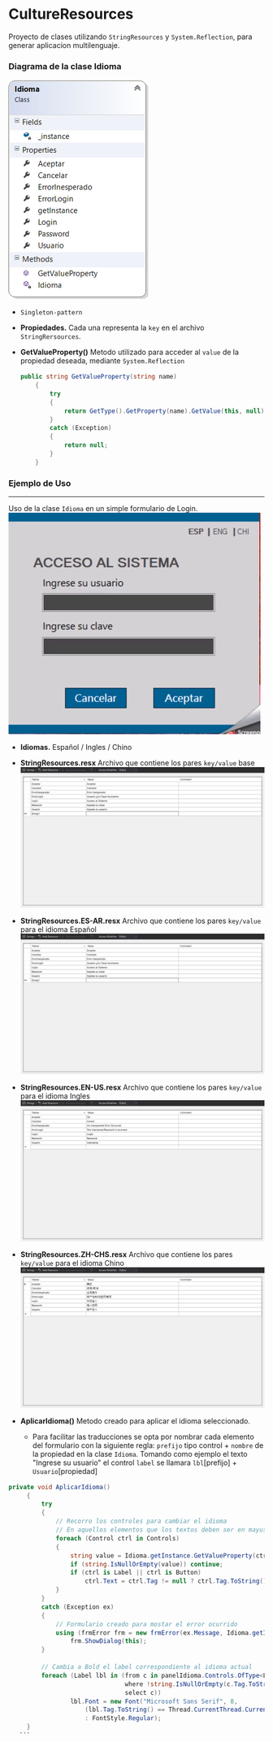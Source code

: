 # CultureResources

  Proyecto de clases utilizando `StringResources` y `System.Reflection`, para generar aplicacion multilenguaje.
  
  ### Diagrama de la clase Idioma
  
  ![Class Diagram](class_diagram.png)
  
  - `Singleton-pattern`
  - __Propiedades.__ Cada una representa la `key` en el archivo `StringRersources`.
  
  - __GetValueProperty()__ Metodo utilizado para acceder al `value` de la propiedad deseada, mediante  `System.Reflection`
    ```c#
    public string GetValueProperty(string name)
        {
            try
            {
                return GetType().GetProperty(name).GetValue(this, null).ToString();
            }
            catch (Exception)
            {
                return null;
            }
        }
    ```


  ### Ejemplo de Uso
  ---
  Uso de la clase `Idioma` en un simple formulario de Login.
  ![Demo}](demo.gif)
  
  - __Idiomas.__ Español / Ingles / Chino
  
  - __StringResources.resx__ Archivo que contiene los pares `key/value` base
  ![Resources Base](string_resources.png)
  
  - __StringResources.ES-AR.resx__ Archivo que contiene los pares `key/value` para el idioma Español
  ![ES-AR](string_resources.png)
  
  - __StringResources.EN-US.resx__ Archivo que contiene los pares `key/value` para el idioma Ingles
  ![EN-US](string_resources_EN-US.png)
  
  - __StringResources.ZH-CHS.resx__ Archivo que contiene los pares `key/value` para el idioma Chino
  ![ZH-CHS](string_resources_ZH-CHS.png)
  
  - __AplicarIdioma()__ Metodo creado para aplicar el idioma seleccionado.
    - Para facilitar las traducciones se opta por nombrar cada elemento del formulario con la siguiente regla:
        `prefijo` tipo control + `nombre` de la propiedad en la clase `Idioma`.
        Tomando como ejemplo el texto "Ingrese su usuario" el control `label` se llamara `lbl`[prefijo] + `Usuario`[propiedad]
   ```c#
   private void AplicarIdioma()
        {
            try
            {
                // Recorro los controles para cambiar el idioma
                // En aquellos elementos que los textos deben ser en mayusculas se establece la propiedad tag = upper
                foreach (Control ctrl in Controls)
                {
                    string value = Idioma.getInstance.GetValueProperty(ctrl.Name.Substring(3));
                    if (string.IsNullOrEmpty(value)) continue;
                    if (ctrl is Label || ctrl is Button)
                        ctrl.Text = ctrl.Tag != null ? ctrl.Tag.ToString() == "upper" ? value.ToUpper() : value : value;
                }
            }
            catch (Exception ex)
            {
                // Formulario creado para mostar el error ocurrido
                using (frmError frm = new frmError(ex.Message, Idioma.getInstance.ErrorInesperado))
                    frm.ShowDialog(this);
            }

            // Cambia a Bold el label correspondiente al idioma actual
            foreach (Label lbl in (from c in panelIdioma.Controls.OfType<Label>()
                                   where !string.IsNullOrEmpty(c.Tag.ToString())
                                   select c))
                    lbl.Font = new Font("Microsoft Sans Serif", 8,
                        (lbl.Tag.ToString() == Thread.CurrentThread.CurrentUICulture.Name.ToUpper()) ? FontStyle.Bold 
                        : FontStyle.Regular);
        }
      ```
